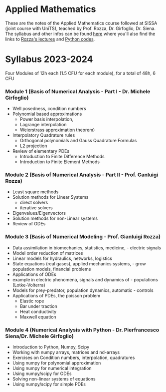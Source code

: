 # Applied Mathematics
These are the notes of the Applied Mathematics course followed at SISSA (joint course with UniTS), teached by Prof. Rozza, Dr. Girfoglio, Dr. Siena.<br>
The syllabus and other infos can be found [here](https://www.math.sissa.it/course/phd-course-master-course/applied-mathematics-introduction-scientific-computing-numerical-0) where you'll also find the links to [Rozza's lectures](https://people.sissa.it/~grozza/amnasc/) and [Python codes](https://github.com/mgirfogl/numerical-analysis-2023-2024).

# Syllabus 2023-2024
Four Modules of 12h each (1.5 CFU for each module), for a total of 48h, 6 CFU

### Module 1 (Basis of Numerical Analysis - Part I - Dr. Michele Girfoglio)

- Well posedness, condition numbers
- Polynomial based approximations
  - Power basis interpolation, 
  - Lagrange interpolation
  - Weierstrass approximation theorem)
- Interpolatory Quadrature rules
  - Orthogonal polynomials and Gauss Quadrature Formulas
  - L2 projection
- Review of elementary PDEs
  - Introduction to Finite Difference Methods
  - Introduction to Finite Element Methods

### Module 2 (Basis of Numerical Analysis - Part II - Prof. Ganluigi Rozza)

- Least square methods
- Solution methods for Linear Systems
  - direct solvers
  - iterative solvers
- Eigenvalues/Eigenvectors
- Solution methods for non-Linear systems
- Review of ODEs

### Module 3 (Basis of Numerical Modeling - Prof. Gianluigi Rozza)

- Data assimilation in biomechanics, statistics, medicine, - electric signals
- Model order reduction of matrices
- Linear models for hydraulics, networks, logistics
- State equations (real gases), applied mechanics systems, - grow population models, financial problems
- Applications of ODEs
- example in electric phenomena, signals and dynamics of - populations (Lotke-Volterra)
- Models for prey-predator, population dynamics, automatic - controls
- Applications of PDEs, the poisson problem
  - Elastic rope
  - Bar under traction
  - Heat conductivity
  - Maxwell equation

### Module 4 (Numerical Analysis with Python - Dr. Pierfrancesco Siena/Dr. Michele Girfoglio)

- Introduction to Python, Numpy, Scipy
- Working with numpy arrays, matrices and nd-arrays
- Exercises on Condition numbers, interpolation, quadratures
- Using numpy for polynomial approximation
- Using numpy for numerical integration
- Using numpy/scipy for ODEs
- Solving non-linear systems of equations
- Using numpy/scipy for simple PDEs
